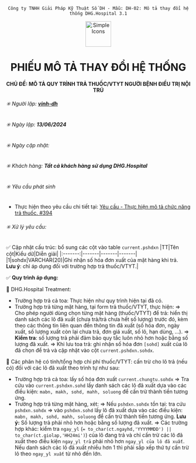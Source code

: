 <div align="center">

`Công ty TNHH Giải Pháp Kỹ Thuật Số DH - Mẫu: DH-02: Mô tả thay đổi hệ thống DHG.Hospital 3.1`

</div>
<div align="center">
  <img src="https://raw.githubusercontent.com/dh-hos/dhg.hospitalprinter/main/Deploy_Tools/Logo.ico" alt="Simple Icons" width=70>
  <h1>PHIẾU MÔ TẢ THAY ĐỔI HỆ THỐNG</h1>  
</div>
<div align="center">

#### CHỦ ĐỀ: MÔ TẢ QUY TRÌNH TRẢ THUỐC/VTYT NGƯỜI BỆNH ĐIỀU TRỊ NỘI TRÚ
</div>

###### :eight_spoked_asterisk: Người lập: [**vinh-dh**](https://github.com/vinh-dh)
###### :eight_spoked_asterisk: Ngày lập: **13/06/2024**
###### :eight_spoked_asterisk: Ngày cập nhật: 
###### :eight_spoked_asterisk: Khách hàng: **Tất cả khách hàng sử dụng DHG.Hospital**
###### :eight_spoked_asterisk: Yêu cầu phát sinh

- Thực hiện theo yêu cầu chi tiết tại: [Yêu cầu - Thực hiện mô tả chức năng trả thuốc.  #394](https://github.com/dh-hos/To_Lap_Trinh/issues/394)

###### :eight_spoked_asterisk: Xử lý yêu cầu:

:white_check_mark: Cập nhật cấu trúc: bổ sung các cột vào table `current.pshdxn`
|TT|Tên cột|Kiểu dữ|Diễn giải|
|:-------:|-------|-------|-------|
|1|sohdx|VARCHAR(20)|Ghi nhận số hóa đơn xuất của mặt hàng khi trả.<br/>**Lưu ý**: chỉ áp dụng đối với trường hợp trả thuốc/VTYT.|

:white_check_mark: **Quy trình áp dụng:**

:blue_book: DHG.Hospital Treatment: 
- Trường hợp trả cả toa: Thực hiện như quy trình hiện tại đã có.
- Trường hợp trả từng mặt hàng, tại form trả thuốc/VTYT, thực hiện:
⇒ Cho phép người dùng chọn từng mặt hàng (thuốc/VTYT) để trả: hiển thị danh sách các lô đã xuất (chưa trả/trả chưa hết số lượng) trước đó, kèm theo các thông tin liên quan đến thông tin đã xuất (số hóa đơn, ngày xuất, số lượng xuất còn lại chưa trả,  đơn giá xuất, số lô, hạn dùng, ...). 
⇒  **Kiểm tra**: số lượng trả phải đảm bảo quy tắc luôn nhỏ hơn hoặc bằng số lượng đã xuất.
⇒ Khi lưu toa trả: ghi nhận số hóa đơn `[sohd]` xuất của lô đã chọn để trả và cập nhật vào cột `current.pshdxn.sohdx`.

:blue_book: Các phân hệ có tính/tổng hợp chi phí thuốc/VTYT: cấn trừ cho lô trả (nếu có) đối với các lô đã xuất theo trình tự như sau:

- Trường hợp trả cả toa: lấy số hóa đơn xuất `current.chungtu.sohdx` ⇒ Tra cứu vào `current.pshdxn.sohd` lấy danh sách các lô đã xuất dựa vào các điều kiện: `mabn, makh, sohd, mahh, soluong` để cấn trừ thành tiền tương ứng.
- Trường hợp trả từng mặt hàng, xét:
⇒ Nếu `pshdxn.sohdx` tồn tại: tra cứu `pshdxn.sohdx` ⇒ vào `pshdxn.sohd` lấy  lô đã xuất dựa vào các điều kiện: `mabn, makh, sohd, mahh, soluong` để cấn trừ thành tiền tương ứng. **Lưu ý:** Số lượng trả phải nhỏ hơn hoặc bằng số lượng đã xuất.
⇒ Các trường hợp khác: kiểm tra `ngay_yl` (`= to_char(ct.ngayhd,'YYYYMMDD') || to_char(ct.giolap,'HH24mi')`) của lô đang trả và chỉ cấn trừ các lô đã xuất theo điều kiện `ngay_yl trả` phải nhỏ hơn `ngay_yl của lô đã xuất`. Nếu danh sách các lô đã xuất nhiều hơn 1 thì phải sắp xếp thứ tự cấn trừ lô theo `ngay_yl xuất` từ nhỏ đến lớn.

